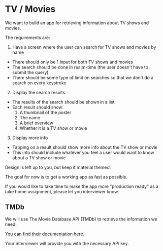 # TV / Movies

We want to build an app for retrieving information about TV shows and movies.

The requirements are:

1. Have a screen where the user can search for TV shows and movies by name
  - There should only be 1 input for both TV shows and movies
  - The search should be done in realm-time (the user doesn't have to submit the query)
  - There should be some type of limit on searches so that we don't do a search on every keystroke

2. Display the search results
  - The results of the search should be shown in a list
  - Each result should show:
    1. A thumbnail of the poster
    2. The name
    3. A brief overview
    4. Whether it is a TV show or movie

3. Display more info
  - Tapping on a result should show more info about the TV show or movie
  - This info should include whatever you feel a user would want to know about a TV show or movie

Design is left up to you, but keep it material themed.

The goal for now is to get a working app as fast as possible.

If you would like to take time to make the app more "production ready" as a take home assignment, please let you interviewer know.

## TMDb

We will use The Movie Database API (TMDb) to retrieve the information we need.

[You can find their documentation here](https://developers.themoviedb.org/3/getting-started/introduction).

Your interviewer will provide you with the necessary API key.